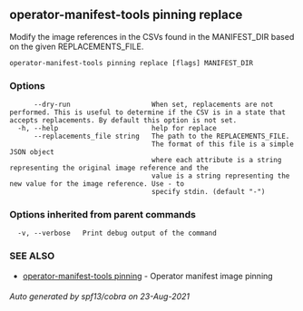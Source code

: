 ## operator-manifest-tools pinning replace

Modify the image references in the CSVs found in
the MANIFEST_DIR based on the given REPLACEMENTS_FILE.

```
operator-manifest-tools pinning replace [flags] MANIFEST_DIR
```

### Options

```
      --dry-run                    When set, replacements are not performed. This is useful to determine if the CSV is in a state that accepts replacements. By default this option is not set.
  -h, --help                       help for replace
      --replacements_file string   The path to the REPLACEMENTS_FILE.
                                   The format of this file is a simple JSON object
                                   where each attribute is a string representing the original image reference and the
                                   value is a string representing the new value for the image reference. Use - to
                                   specify stdin. (default "-")
```

### Options inherited from parent commands

```
  -v, --verbose   Print debug output of the command
```

### SEE ALSO

* [operator-manifest-tools pinning](operator-manifest-tools_pinning.md)	 - Operator manifest image pinning

###### Auto generated by spf13/cobra on 23-Aug-2021
